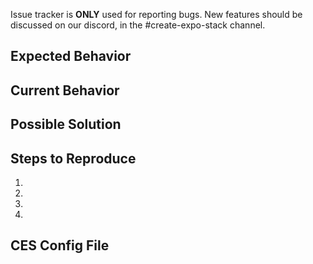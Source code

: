 Issue tracker is **ONLY** used for reporting bugs. New features should be discussed on our discord, in the #create-expo-stack channel.

<!--- Provide a general summary of the issue in the Title above. -->

## Expected Behavior

<!--- Tell us what should happen. -->

## Current Behavior

<!--- Tell us what happens instead of the expected behavior. -->

## Possible Solution

<!--- Not obligatory, but suggest a fix/reason for the bug. -->

## Steps to Reproduce

<!--- Provide a link to a live example, or an unambiguous set of steps to -->
<!--- reproduce this bug. Include code to reproduce, if relevant. -->

1.
2.
3.
4.

## CES Config File

<!--- If you generated a project, copy and paste the contents of your -->
<!--- cesconfig.json file, located in the root of your project. -->
